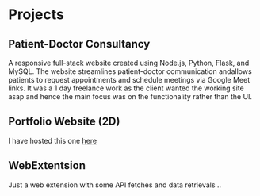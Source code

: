 # Projects

## Patient-Doctor Consultancy
A responsive full-stack website created using Node.js, Python, Flask, and MySQL.
The website streamlines patient-doctor communication andallows patients to
request appointments and schedule meetings via Google Meet links. It was a 
1 day freelance work as the client wanted the working site asap and hence the
main focus was on the functionality rather than the UI.

## Portfolio Website (2D)
I have hosted this one [here](https://midnightcoder04-portfolio.vercel.app/)

## WebExtentsion
Just a web extension with some API fetches and data retrievals ..
